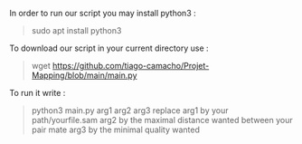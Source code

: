 In order to run our script you may install python3 : 
> sudo apt install python3 

To download our script in your current directory use :
> wget https://github.com/tiago-camacho/Projet-Mapping/blob/main/main.py 

To run it write : 
> python3 main.py arg1 arg2 arg3 
replace arg1 by your path/yourfile.sam arg2 by the maximal distance wanted between your pair mate arg3 by the minimal quality wanted 
